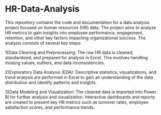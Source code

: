 # HR-Data-Analysis
This repository contains the code and documentation for a data analysis project focused on human resources (HR) data. The project aims to analyze HR metrics to gain insights into employee performance, engagement, retention, and other key factors impacting organizational success.
The analysis consists of several key steps:

1)Data Cleaning and Preprocessing: The raw HR data is cleaned, standardized, and prepared for analysis in Excel. This involves handling missing values, outliers, and data inconsistencies.

2)Exploratory Data Analysis (EDA): Descriptive statistics, visualizations, and trend analysis are performed in Excel to gain an understanding of the data distribution and identify patterns and insights.

3)Data Modeling and Visualization: The cleaned data is imported into Power BI for further analysis and visualization. Interactive dashboards and reports are created to present key HR metrics such as turnover rates, employee satisfaction scores, and performance trends.
